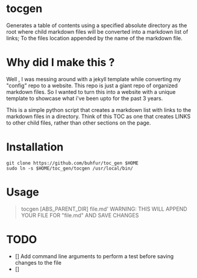 
# tocgen
Generates a table of contents using a specified absolute directory as the root where child markdown files will be converted into a markdown list of links; To the files location appended by the name of the markdown file. 

# Why did I make this ? 

Well , I was messing around with a jekyll template while converting my "config" repo to a website. This repo is just a giant repo of organized markdown files. So I wanted to turn this into a website with a unique template to showcase what i've been upto for the past 3 years.


This is a simple python script that creates a markdown list with links to the markdown files in a directory. Think of this TOC as one that creates LINKS to other child files, rather than other sections on the page.


# Installation 

```
git clone https://github.com/buhfur/toc_gen $HOME
sudo ln -s $HOME/toc_gen/tocgen /usr/local/bin/

```


# Usage 

> tocgen [ABS_PARENT_DIR] file.md'
> WARNING: THIS WILL APPEND YOUR FILE FOR "file.md" AND SAVE CHANGES


# TODO 

- [] Add command line arguments to perform a test before saving changes to the file  
- [] 
